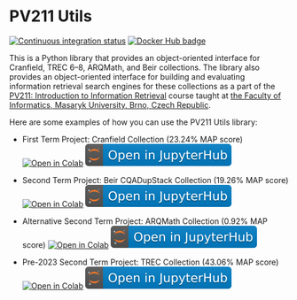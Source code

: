 # PV211 Utils

[![Continuous integration status][ci-badge]][ci]
[![Docker Hub badge][dockerhub-badge]][dockerhub]

 [ci-badge]: https://github.com/MIR-MU/pv211-utils/workflows/Test%20and%20publish/badge.svg
 [ci]: https://github.com/MIR-MU/pv211-utils/actions?query=workflow%3ATest%20and%20publish

 [dockerhub-badge]: https://img.shields.io/docker/pulls/miratmu/pv211-utils
 [dockerhub]: https://hub.docker.com/repository/docker/miratmu/pv211-utils

This is a Python library that provides an object-oriented interface for
Cranfield, TREC 6–8, ARQMath, and Beir collections. The library also provides an
object-oriented interface for building and evaluating information retrieval
search engines for these collections as a part of the [PV211: Introduction to
Information Retrieval][pv211] course taught at [the Faculty of Informatics,
Masaryk University, Brno, Czech Republic][fimu].

 [pv211]: https://is.muni.cz/predmet/fi/PV211?lang=en
 [fimu]: https://www.fi.muni.cz/index.html.en

Here are some examples of how you can use the PV211 Utils library:

- First Term Project: Cranfield Collection (23.24% MAP score)
  [![Open in Colab][colab-badge]][cranfield]
  [![Open in Jupyter Hub][jupyter-badge]][jupyter]

- Second Term Project: Beir CQADupStack Collection (19.26% MAP score)
  [![Open in Colab][colab-badge]][beir]
  [![Open in Jupyter Hub][jupyter-badge]][jupyter]

- Alternative Second Term Project: ARQMath Collection (0.92% MAP score)
  [![Open in Colab][colab-badge]][arqmath]
  [![Open in Jupyter Hub][jupyter-badge]][jupyter]

- Pre-2023 Second Term Project: TREC Collection (43.06% MAP score)
  [![Open in Colab][colab-badge]][trec]
  [![Open in Jupyter Hub][jupyter-badge]][jupyter]


 [colab-badge]: https://colab.research.google.com/assets/colab-badge.svg
 [jupyter-badge]: https://github.com/MIR-MU/pv211-utils/raw/main/jupyterhub-badge.svg

 [jupyter]: https://iirhub.cloud.e-infra.cz/
 [cranfield]: https://colab.research.google.com/github/MIR-MU/pv211-utils/blob/main/notebooks/cranfield.ipynb
 [trec]: https://colab.research.google.com/github/MIR-MU/pv211-utils/blob/main/notebooks/trec.ipynb
 [arqmath]: https://colab.research.google.com/github/MIR-MU/pv211-utils/blob/main/notebooks/arqmath.ipynb
 [beir]: https://colab.research.google.com/github/MIR-MU/pv211-utils/blob/main/notebooks/beir_cqadupstack.ipynb

